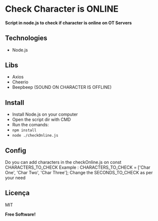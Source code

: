 # Check Character is ONLINE

#### Script in node.js to check if character is online on OT Servers

## Technologies

-   Node.js

## Libs

-   Axios
-   Cheerio
-   Beepbeep (SOUND ON CHARACTER IS OFFLINE)

## Install

-   Install Node.js on your computer
-   Open the script dir with CMD
-   Run the comands:
-   `npm install`
-   `node ./checkOnline.js`

## Config

Do you can add characters in the checkOnline.js on const CHARACTERS_TO_CHECK
Example : CHARACTERS_TO_CHECK = ['Char One', 'Char Two', 'Char Three'];
Change the SECONDS_TO_CHECK as per your need

## Licença

MIT

**Free Software!**

